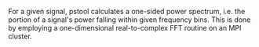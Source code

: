 For a given signal, pstool calculates a one-sided power spectrum, i.e. the portion of a signal's power falling within given frequency bins. This is done by employing a one-dimensional real-to-complex FFT routine on an MPI cluster.

